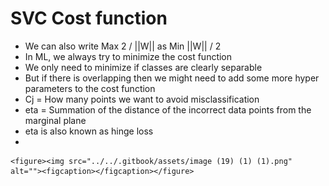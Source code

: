 # SVC Cost function

* We can also write Max 2 / ||W|| as Min ||W|| / 2
* In ML, we always try to minimize the cost function
* We only need to minimize if classes are clearly separable
* But if there is overlapping then we might need to add some more hyper parameters to the cost function
* Cj = How many points we want to avoid misclassification
* eta = Summation of the distance of the incorrect data points from the marginal plane
* eta is also known as hinge loss
*

    <figure><img src="../../.gitbook/assets/image (19) (1) (1).png" alt=""><figcaption></figcaption></figure>
